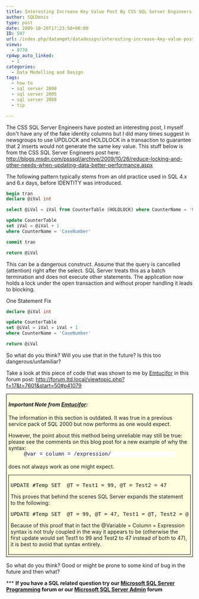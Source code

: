 ```yaml
---
title: Interesting Increase Key Value Post By CSS SQL Server Engineers
author: SQLDenis
type: post
date: 2009-10-26T17:23:50+00:00
ID: 597
url: /index.php/datamgmt/datadesign/interesting-increase-key-value-post-by-c/
views:
  - 8770
rp4wp_auto_linked:
  - 1
categories:
  - Data Modelling and Design
tags:
  - how to
  - sql server 2000
  - sql server 2005
  - sql server 2008
  - tip

---
```

The CSS SQL Server Engineers have posted an interesting post, I myself don't have any of the fake identity columns but I did many times suggest in newsgroups to use UPDLOCK and HOLDLOCK in a transaction to guarantee that 2 inserts would not generate the same key value. This stuff below is from the CSS SQL Server Engineers post here: http://blogs.msdn.com/psssql/archive/2009/10/26/reduce-locking-and-other-needs-when-updating-data-better-performance.aspx

The following pattern typically stems from an old practice used in SQL 4.x and 6.x days, before IDENTITY was introduced.

```sql
begin tran 
declare @iVal int

select @iVal = iVal from CounterTable (HOLDLOCK) where CounterName = 'CaseNumber'

update CounterTable 
set iVal = @iVal + 1 
where CounterName = 'CaseNumber'

commit tran

return @iVal
```

This can be a dangerous construct. Assume that the query is cancelled (attention) right after the select. SQL Server treats this as a batch termination and does not execute other statements. The application now holds a lock under the open transaction and without proper handling it leads to blocking.

One Statement Fix

```sql
declare @iVal int

update CounterTable 
set @iVal = iVal = iVal + 1 
where CounterName = 'CaseNumber'

return @iVal
```

So what do you think? Will you use that in the future? Is this too dangerous/unfamiliar?

Take a look at this piece of code that was shown to me by [Emtucifor][1] in this forum post: http://forum.ltd.local/viewtopic.php?f=17&t=7601&start=50#p41079

<div style="border:1px solid black;padding:0 5px 5px 5px;background-color:#ffffdd;">
<h4>
<em>Important Note from <a href="/index.php/All/?disp=authdir&author=71">Emtucifor</a>:</em>
</h4>

<p>
<span class="MT_red" style="display:block;">The information in this section is outdated. It was true in a previous service pack of SQL 2000 but now performs as one would expect.</p> 

<p>
  However, the point about this method being unreliable may still be true: please see the comments on this blog post for a new example of why the syntax:</span><br /> <span style="font-family:Courier New,Courier,monospace;background-color:white;display:block;margin:0 3em;">@var = column = /expression/</span><br /> <span class="MT_red" style="display:block;">does not always work as one might expect.</span>
</p>

<div style="border:1px solid black;padding:5px;">
  <pre lang="tsql">UPDATE #Temp SET  @T = Test1 = 99, @T = Test2 = 47</pre>
  
  <p>
    This proves that behind the scenes SQL Server expands the statement to the following:
  </p>
  
  <pre lang="tsql">UPDATE #Temp SET  @T = 99, @T = 47, Test1 = @T, Test2 = @T</pre>
  
  <p>
    Because of this proof that in fact the @Variable = Column = Expression syntax is not truly coupled in the way it appears to be (otherwise the first update would set Test1 to 99 and Test2 to 47 instead of both to 47), it is best to avoid that syntax entirely.
  </p>
</div></div> 

<p>
  So what do you think? Good or might be prone to some kind of bug in the future and then what?
</p>

<p>
</p>

<p>
  *** <strong>If you have a SQL related question try our <a href="http://forum.ltd.local/viewforum.php?f=17">Microsoft SQL Server Programming</a> forum or our <a href="http://forum.ltd.local/viewforum.php?f=22">Microsoft SQL Server Admin</a> forum</strong><ins></ins>
</p>

 [1]: /index.php/All/?disp=authdir&author=71